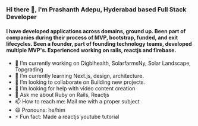 ### Hi there 👋, I'm Prashanth Adepu, Hyderabad based Full Stack Developer
#### I have developed applications across domains, ground up. Been part of companies during their process of MVP, bootstrap, funded, and exit lifecycles. Been a founder, part of founding technology teams, developed multiple MVP's. Experienced working on rails, reactjs and firebase.

- 🔭 I’m currently working on Digbihealth, SolarfarmsNy, Solar Landscape, Topgrading
- 🌱 I’m currently learning Next.js, design, architecture.
- 👯 I’m looking to collaborate on Building new projects.
- 🤔 I’m looking for help with video content creation
- 💬 Ask me about Ruby on Rails, Reactjs
- 📫 How to reach me: Mail me with a proper subject
- 😄 Pronouns: he/him
- ⚡ Fun fact: Made a reactjs youtube tutorial

[website]: https://adepu.me
